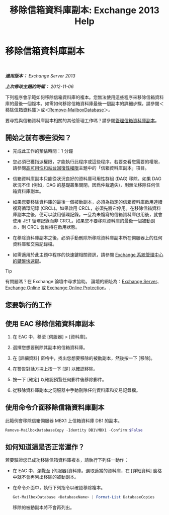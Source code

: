 ﻿---
title: '移除信箱資料庫副本: Exchange 2013 Help'
TOCTitle: 移除信箱資料庫副本
ms:assetid: 99fecdde-b158-4dfc-9ca7-ff7c0ada7819
ms:mtpsurl: https://technet.microsoft.com/zh-tw/library/Dd298164(v=EXCHG.150)
ms:contentKeyID: 50473795
ms.date: 01/12/2018
mtps_version: v=EXCHG.150
ms.translationtype: HT
---

# 移除信箱資料庫副本

 

_**適用版本：** Exchange Server 2013_

_**上次修改主題的時間：** 2012-11-06_

下列程序會示範如何移除信箱資料庫的複本。您無法使用這些程序來移除信箱資料庫的最後一個複本。如需如何移除信箱資料庫最後一個副本的詳細步驟，請參閱＜[移除信箱資料庫](manage-mailbox-databases-in-exchange-2013-exchange-2013-help.md)＞或＜[Remove-MailboxDatabase](https://technet.microsoft.com/zh-tw/library/aa997931\(v=exchg.150\))＞。

要尋找與信箱資料庫副本相關的其他管理工作嗎？請參閱[管理信箱資料庫副本](managing-mailbox-database-copies-exchange-2013-help.md)。

## 開始之前有哪些須知？

  - 完成此工作的預估時間：1 分鐘

  - 您必須已獲指派權限，才能執行此程序或這些程序。若要查看您需要的權限，請參閱[高可用性和站台回復性權限](high-availability-and-site-resilience-permissions-exchange-2013-help.md)主題中的「信箱資料庫副本」項目。

  - 信箱資料庫副本只能從狀況良好的資料庫可用性群組 (DAG) 移除。如果 DAG 狀況不佳 (例如，DAG 的基礎叢集關閉，因爲仲裁遺失)，則無法移除任何信箱資料庫副本。

  - 如果您要移除資料庫的最後一個被動副本，必須為指定的信箱資料庫啟用連續複寫循環記錄 (CRCL)。如果啟用 CRCL，必須先將它停用。在移除信箱資料庫副本之後，便可以啟用循環記錄。一旦為未複寫的信箱資料庫啟用後，就會使用 JET 循環記錄而非 CRCL。如果您不要移除資料庫的最後一個被動副本，則 CRCL 會維持在啟用狀態。

  - 在移除資料庫副本之後，必須手動刪除所移除資料庫副本所在伺服器上的任何資料庫和交易記錄檔。

  - 如需適用於此主題中程序的快速鍵相關資訊，請參閱 [Exchange 系統管理中心的鍵盤快速鍵](keyboard-shortcuts-in-the-exchange-admin-center-exchange-online-protection-help.md)。


> [!TIP]  
> 有問題嗎？在 Exchange 論壇中尋求協助。 論壇的網址為：<a href="https://go.microsoft.com/fwlink/p/?linkid=60612">Exchange Server</a>、 <a href="https://go.microsoft.com/fwlink/p/?linkid=267542">Exchange Online</a> 或 <a href="https://go.microsoft.com/fwlink/p/?linkid=285351">Exchange Online Protection</a>。.




## 您要執行的工作

## 使用 EAC 移除信箱資料庫副本

1.  在 EAC 中，移至 \[伺服器\] \> \[資料庫\]。

2.  選擇您想要刪除其副本的信箱資料庫。

3.  在 \[詳細資料\] 窗格中，找出您想要移除的被動副本，然後按一下 \[移除\]。

4.  在警告對話方塊上按一下 \[是\] 以確認移除。

5.  按一下 \[確定\] 以確認預覽任何郵件後移除郵件。

6.  從移除資料庫副本之伺服器中手動刪除任何資料庫和交易記錄檔。

## 使用命令介面移除信箱資料庫副本

此範例會移除信箱伺服器 MBX1 上信箱資料庫 DB1 的副本。

```powershell
Remove-MailboxDatabaseCopy -Identity DB1\MBX1 -Confirm:$False
```

## 如何知道這是否正常運作？

若要驗證您已成功移除信箱資料庫複本，請執行下列任一動作：

  - 在 EAC 中，瀏覽至 \[伺服器\]資料庫。選取適當的資料庫，在 \[詳細資料\] 窗格中就不會再列出移除的被動副本。

  - 在命令介面中，執行下列指令以確認移除複本。
    
    ```powershell
    Get-MailboxDatabase <DatabaseName> | Format-List DatabaseCopies
    ```
    
    移除的被動副本將不會再列出。

